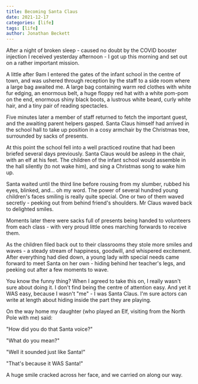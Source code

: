 ```yaml
---
title: Becoming Santa Claus
date: 2021-12-17
categories: [life]
tags: [life]
author: Jonathan Beckett
---
```


After a night of broken sleep - caused no doubt by the COVID booster injection I received yesterday afternoon - I got up this morning and set out on a rather important mission.

A little after 9am I entered the gates of the infant school in the centre of town, and was ushered through reception by the staff to a side room where a large bag awaited me. A large bag containing warm red clothes with white fur edging, an enormous belt, a huge floppy red hat with a white pom-pom on the end, enormous shiny black boots, a lustrous white beard, curly white hair, and a tiny pair of reading spectacles.

Five minutes later a member of staff returned to fetch the important guest, and the awaiting parent helpers gasped. Santa Claus himself had arrived in the school hall to take up position in a cosy armchair by the Christmas tree, surrounded by sacks of presents.

At this point the school fell into a well practiced routine that had been briefed several days previously. Santa Claus would be asleep in the chair, with an elf at his feet. The children of the infant school would assemble in the hall silently (to not wake him), and sing a Christmas song to wake him up.

Santa waited until the third line before rousing from my slumber, rubbed his eyes, blinked, and... oh my word. The power of several hundred young children's faces smiling is really quite special. One or two of them waved secretly - peeking out from behind friend's shoulders. Mr Claus waved back to delighted smiles.

Moments later there were sacks full of presents being handed to volunteers from each class - with very proud little ones marching forwards to receive them.

As the children filed back out to their classrooms they stole more smiles and waves - a steady stream of happiness, goodwill, and whispered excitement. After everything had died down, a young lady with special needs came forward to meet Santa on her own - hiding behind her teacher's legs, and peeking out after a few moments to wave.

You know the funny thing? When I agreed to take this on, I really wasn't sure about doing it. I don't find being the centre of attention easy. And yet it WAS easy, because I wasn't "me" - I was Santa Claus. I'm sure actors can write at length about hiding inside the part they are playing.

On the way home my daughter (who played an Elf, visiting from the North Pole with me) said:

"How did you do that Santa voice?"

"What do you mean?"

"Well it sounded just like Santa!"

"That's because it WAS Santa!"

A huge smile cracked across her face, and we carried on along our way.